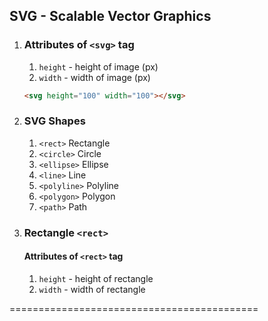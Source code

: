## SVG - Scalable Vector Graphics

1. ### Attributes of `<svg>` tag

   1. `height` - height of image (px)
   2. `width` - width of image (px)

   ```html
   <svg height="100" width="100"></svg>
   ```

2. ### SVG Shapes

   1. `<rect>` Rectangle
   2. `<circle>` Circle
   3. `<ellipse>` Ellipse
   4. `<line>` Line
   5. `<polyline>` Polyline
   6. `<polygon>` Polygon
   7. `<path>` Path

3. ### Rectangle `<rect>`

   #### Attributes of `<rect>` tag

   1. `height` - height of rectangle
   2. `width` - width of rectangle

===========================================
